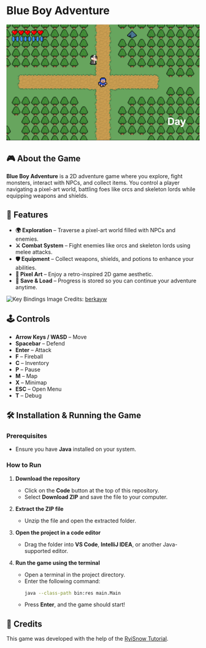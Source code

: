 # Blue Boy Adventure  

![Game Screenshot](res/game.png)  

## 🎮 About the Game  
**Blue Boy Adventure** is a 2D adventure game where you explore, fight monsters, interact with NPCs, and collect items. You control a player navigating a pixel-art world, battling foes like orcs and skeleton lords while equipping weapons and shields.  

## 🚀 Features  
- **🌍 Exploration** – Traverse a pixel-art world filled with NPCs and enemies.  
- **⚔️ Combat System** – Fight enemies like orcs and skeleton lords using melee attacks.  
- **🛡️ Equipment** – Collect weapons, shields, and potions to enhance your abilities.  
- **🎨 Pixel Art** – Enjoy a retro-inspired 2D game aesthetic.  
- **💾 Save & Load** – Progress is stored so you can continue your adventure anytime.  

![Key Bindings](https://user-images.githubusercontent.com/72252419/210120664-1d54d2c5-d4eb-4892-8b67-d9acfd206113.jpg)
Image Credits: [berkayw](https://github.com/berkayw/Blue-Boy-Adventure/commits?author=berkayw)

## 🕹️ Controls  
- **Arrow Keys / WASD** – Move  
- **Spacebar** – Defend  
- **Enter** – Attack  
- **F** – Fireball  
- **C** – Inventory  
- **P** – Pause  
- **M** – Map  
- **X** – Minimap  
- **ESC** – Open Menu  
- **T** – Debug  

## 🛠️ Installation & Running the Game  
### Prerequisites  
- Ensure you have **Java** installed on your system.  

### How to Run  
1. **Download the repository**  
   - Click on the **Code** button at the top of this repository.  
   - Select **Download ZIP** and save the file to your computer.  

2. **Extract the ZIP file**  
   - Unzip the file and open the extracted folder.  

3. **Open the project in a code editor**  
   - Drag the folder into **VS Code**, **IntelliJ IDEA**, or another Java-supported editor.  

4. **Run the game using the terminal**  
   - Open a terminal in the project directory.  
   - Enter the following command:  
     ```sh
     java --class-path bin:res main.Main
     ```
   - Press **Enter**, and the game should start!  

## 🎥 Credits  
This game was developed with the help of the [RyiSnow Tutorial](https://www.youtube.com/playlist?list=PL_QPQmz5C6WUF-pOQDsbsKbaBZqXj4qSq).  
